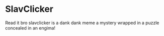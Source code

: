 # SlavClicker
Read it bro
slavclicker is a dank dank meme 
a mystery wrapped in a puzzle concealed in an engima!
